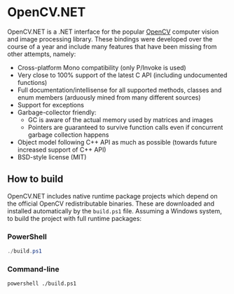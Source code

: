 # OpenCV.NET

OpenCV.NET is a .NET interface for the popular [OpenCV](https://opencv.org/) computer vision and image processing library. These bindings were developed over the course of a year and include many features that have been missing from other attempts, namely:

* Cross-platform Mono compatibility (only P/Invoke is used)
* Very close to 100% support of the latest C API (including undocumented functions)
* Full documentation/intellisense for all supported methods, classes and enum members (arduously mined from many different sources)
* Support for exceptions
* Garbage-collector friendly:
    * GC is aware of the actual memory used by matrices and images
    * Pointers are guaranteed to survive function calls even if concurrent garbage collection happens
* Object model following C++ API as much as possible (towards future increased support of C++ API)
* BSD-style license (MIT)

## How to build

OpenCV.NET includes native runtime package projects which depend on the official OpenCV redistributable binaries. These are downloaded and installed automatically by the `build.ps1` file. Assuming a Windows system, to build the project with full runtime packages:

### PowerShell
```powershell
./build.ps1
```

### Command-line
```
powershell ./build.ps1
```
